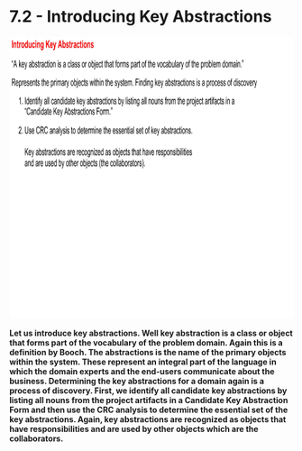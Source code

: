 # 7.2 - Introducing Key Abstractions

<img src="/images/07_02_01.jpg" width="800" height="500">

**Let us introduce key abstractions. Well key abstraction is a class or object that forms part of the vocabulary of the problem domain. Again this is a definition by Booch. The abstractions is the name of the primary objects within the system. These represent an integral part of the language in which the domain experts and the end-users communicate about the business. Determining the key abstractions for a domain again is a process of discovery. First, we identify all candidate key abstractions by listing all nouns from the project artifacts in a Candidate Key Abstraction Form and then use the CRC analysis to determine the essential set of the key abstractions. Again, key abstractions are recognized as objects that have responsibilities and are used by other objects which are the collaborators.**